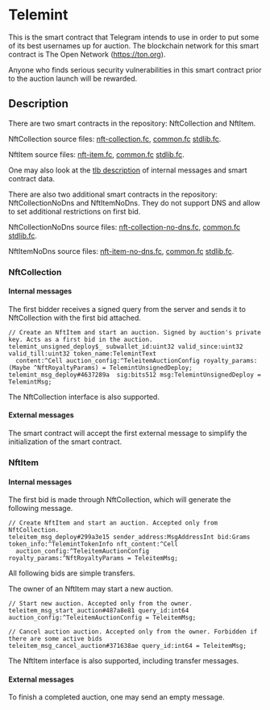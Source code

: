 # Telemint
This is the smart contract that Telegram intends to use in order to put some of its best usernames up for auction. The blockchain network for this smart contract is The Open Network (https://ton.org).

Anyone who finds serious security vulnerabilities in this smart contract prior to the auction launch will be rewarded.

## Description
There are two smart contracts in the repository: NftCollection and NftItem.

NftCollection source files: [nft-collection.fc](func/nft-collection.fc), [common.fc](func/common.fc) [stdlib.fc](func/stdlib.fc).

NftItem source files: [nft-item.fc](func/nft-item.fc), [common.fc](func/common.fc) [stdlib.fc](func/stdlib.fc).

One may also look at the [tlb description](telemint.tlb) of internal messages and smart contract data.

There are also two additional smart contracts in the repository: NftCollectionNoDns and NftItemNoDns. They do not support DNS and allow to set additional restrictions on first bid.

NftCollectionNoDns source files: [nft-collection-no-dns.fc](func/nft-collection-no-dns.fc), [common.fc](func/common.fc) [stdlib.fc](func/stdlib.fc).

NftItemNoDns source files: [nft-item-no-dns.fc](func/nft-item-no-dns.fc), [common.fc](func/common.fc) [stdlib.fc](func/stdlib.fc).

### NftCollection

#### Internal messages
The first bidder receives a signed query from the server and sends it to NftCollection with the first bid attached.
```
// Create an NftItem and start an auction. Signed by auction's private key. Acts as a first bid in the auction.
telemint_unsigned_deploy$_ subwallet_id:uint32 valid_since:uint32 valid_till:uint32 token_name:TelemintText
  content:^Cell auction_config:^TeleitemAuctionConfig royalty_params:(Maybe ^NftRoyaltyParams) = TelemintUnsignedDeploy;
telemint_msg_deploy#4637289a  sig:bits512 msg:TelemintUnsignedDeploy = TelemintMsg;
```

The NftCollection interface is also supported.

#### External messages
The smart contract will accept the first external message to simplify the initialization of the smart contract.

### NftItem

#### Internal messages
The first bid is made through NftCollection, which will generate the following message.
```
// Create NftItem and start an auction. Accepted only from NftCollection.
teleitem_msg_deploy#299a3e15 sender_address:MsgAddressInt bid:Grams token_info:^TelemintTokenInfo nft_content:^Cell
  auction_config:^TeleitemAuctionConfig royalty_params:^NftRoyaltyParams = TeleitemMsg;
```

All following bids are simple transfers.

The owner of an NftItem may start a new auction.

```
// Start new auction. Accepted only from the owner.
teleitem_msg_start_auction#487a8e81 query_id:int64 auction_config:^TeleitemAuctionConfig = TeleitemMsg;

// Cancel auction auction. Accepted only from the owner. Forbidden if there are some active bids
teleitem_msg_cancel_auction#371638ae query_id:int64 = TeleitemMsg;
```

The NftItem interface is also supported, including transfer messages.

#### External messages
To finish a completed auction, one may send an empty message.
